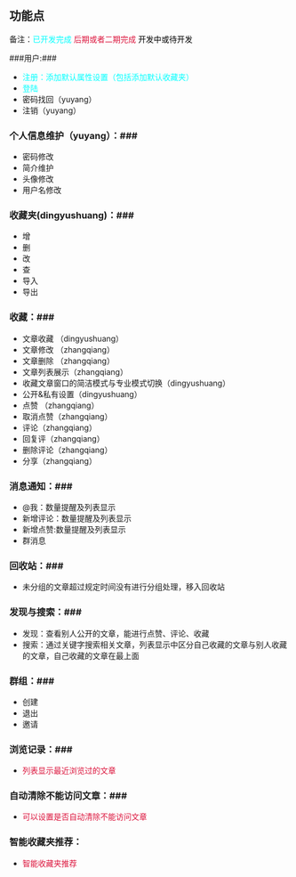 ## 功能点 ##

备注：<font color="Aqua">已开发完成</font>  <font color="Crimson">后期或者二期完成</font>  <font color="black">开发中或待开发</font>

###用户:###

- <font color="Aqua">注册：添加默认属性设置（包括添加默认收藏夹）</font>
- <font color="Aqua">登陆</font>
- 密码找回（yuyang）
- 注销（yuyang）

### 个人信息维护（yuyang）：###

- 密码修改
- 简介维护
- 头像修改
- 用户名修改

### 收藏夹(dingyushuang)：###

- 增
- 删
- 改
- 查
- 导入
- 导出

### 收藏：###

- 文章收藏 （dingyushuang）
- 文章修改 （zhangqiang）
- 文章删除 （zhangqiang）
- 文章列表展示（zhangqiang）
- 收藏文章窗口的简洁模式与专业模式切换（dingyushuang）
- 公开&私有设置（dingyushuang）
- 点赞 （zhangqiang）
- 取消点赞（zhangqiang）
- 评论（zhangqiang）
- 回复评（zhangqiang）
- 删除评论（zhangqiang）
- 分享（zhangqiang）

### 消息通知：###

- @我：数量提醒及列表显示
- 新增评论：数量提醒及列表显示
- 新增点赞:数量提醒及列表显示
- 群消息

### 回收站：###

- 未分组的文章超过规定时间没有进行分组处理，移入回收站

### 发现与搜索：###

- 发现：查看别人公开的文章，能进行点赞、评论、收藏
- 搜索：通过关键字搜索相关文章，列表显示中区分自己收藏的文章与别人收藏的文章，自己收藏的文章在最上面

### 群组：###

- 创建
- 退出
- 邀请

### 浏览记录：###

- <font color="Crimson">列表显示最近浏览过的文章</font>

### 自动清除不能访问文章：###

- <font color="Crimson">可以设置是否自动清除不能访问文章</font>

### 智能收藏夹推荐： ###

- <font color="Crimson">智能收藏夹推荐</font>